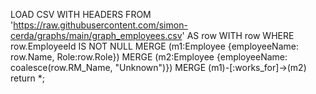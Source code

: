 LOAD CSV WITH HEADERS FROM 'https://raw.githubusercontent.com/simon-cerda/graphs/main/graph_employees.csv' AS row
WITH row WHERE row.EmployeeId IS NOT NULL
MERGE (m1:Employee {employeeName: row.Name, Role:row.Role}) 
MERGE (m2:Employee {employeeName: coalesce(row.RM_Name, "Unknown")})
MERGE (m1)-[:works_for]->(m2) return *;
